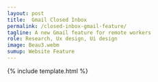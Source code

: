 ```yaml
---
layout: post
title:  Gmail Closed Inbox
permalink: /closed-inbox-gmail-feature/
tagline: A new Gmail feature for remote workers
role: Research, Ux design, Ui design
image: Beau3.webm
sumup: Website Feature
---
```


{% include template.html %}